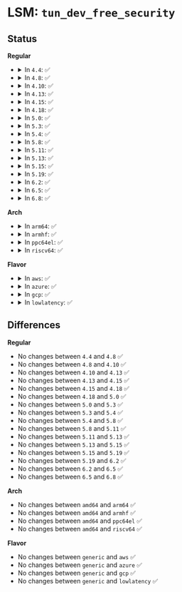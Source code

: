 # LSM: <code>tun_dev_free_security</code>

## Status
<b>Regular</b>
<ul>
<li>
<details>
<summary>In <code>4.4</code>: ✅</summary>

```c
void security_tun_dev_free_security(void *security);
```
</details>
</li>
<li>
<details>
<summary>In <code>4.8</code>: ✅</summary>

```c
void security_tun_dev_free_security(void *security);
```
</details>
</li>
<li>
<details>
<summary>In <code>4.10</code>: ✅</summary>

```c
void security_tun_dev_free_security(void *security);
```
</details>
</li>
<li>
<details>
<summary>In <code>4.13</code>: ✅</summary>

```c
void security_tun_dev_free_security(void *security);
```
</details>
</li>
<li>
<details>
<summary>In <code>4.15</code>: ✅</summary>

```c
void security_tun_dev_free_security(void *security);
```
</details>
</li>
<li>
<details>
<summary>In <code>4.18</code>: ✅</summary>

```c
void security_tun_dev_free_security(void *security);
```
</details>
</li>
<li>
<details>
<summary>In <code>5.0</code>: ✅</summary>

```c
void security_tun_dev_free_security(void *security);
```
</details>
</li>
<li>
<details>
<summary>In <code>5.3</code>: ✅</summary>

```c
void security_tun_dev_free_security(void *security);
```
</details>
</li>
<li>
<details>
<summary>In <code>5.4</code>: ✅</summary>

```c
void security_tun_dev_free_security(void *security);
```
</details>
</li>
<li>
<details>
<summary>In <code>5.8</code>: ✅</summary>

```c
void security_tun_dev_free_security(void *security);
```
</details>
</li>
<li>
<details>
<summary>In <code>5.11</code>: ✅</summary>

```c
void security_tun_dev_free_security(void *security);
```
</details>
</li>
<li>
<details>
<summary>In <code>5.13</code>: ✅</summary>

```c
void security_tun_dev_free_security(void *security);
```
</details>
</li>
<li>
<details>
<summary>In <code>5.15</code>: ✅</summary>

```c
void security_tun_dev_free_security(void *security);
```
</details>
</li>
<li>
<details>
<summary>In <code>5.19</code>: ✅</summary>

```c
void security_tun_dev_free_security(void *security);
```
</details>
</li>
<li>
<details>
<summary>In <code>6.2</code>: ✅</summary>

```c
void security_tun_dev_free_security(void *security);
```
</details>
</li>
<li>
<details>
<summary>In <code>6.5</code>: ✅</summary>

```c
void security_tun_dev_free_security(void *security);
```
</details>
</li>
<li>
<details>
<summary>In <code>6.8</code>: ✅</summary>

```c
void security_tun_dev_free_security(void *security);
```
</details>
</li>
</ul>
<b>Arch</b>
<ul>
<li>
<details>
<summary>In <code>arm64</code>: ✅</summary>

```c
void security_tun_dev_free_security(void *security);
```
</details>
</li>
<li>
<details>
<summary>In <code>armhf</code>: ✅</summary>

```c
void security_tun_dev_free_security(void *security);
```
</details>
</li>
<li>
<details>
<summary>In <code>ppc64el</code>: ✅</summary>

```c
void security_tun_dev_free_security(void *security);
```
</details>
</li>
<li>
<details>
<summary>In <code>riscv64</code>: ✅</summary>

```c
void security_tun_dev_free_security(void *security);
```
</details>
</li>
</ul>
<b>Flavor</b>
<ul>
<li>
<details>
<summary>In <code>aws</code>: ✅</summary>

```c
void security_tun_dev_free_security(void *security);
```
</details>
</li>
<li>
<details>
<summary>In <code>azure</code>: ✅</summary>

```c
void security_tun_dev_free_security(void *security);
```
</details>
</li>
<li>
<details>
<summary>In <code>gcp</code>: ✅</summary>

```c
void security_tun_dev_free_security(void *security);
```
</details>
</li>
<li>
<details>
<summary>In <code>lowlatency</code>: ✅</summary>

```c
void security_tun_dev_free_security(void *security);
```
</details>
</li>
</ul>

## Differences
<b>Regular</b>
<ul>
<li>
No changes between <code>4.4</code> and <code>4.8</code> ✅
</li>
<li>
No changes between <code>4.8</code> and <code>4.10</code> ✅
</li>
<li>
No changes between <code>4.10</code> and <code>4.13</code> ✅
</li>
<li>
No changes between <code>4.13</code> and <code>4.15</code> ✅
</li>
<li>
No changes between <code>4.15</code> and <code>4.18</code> ✅
</li>
<li>
No changes between <code>4.18</code> and <code>5.0</code> ✅
</li>
<li>
No changes between <code>5.0</code> and <code>5.3</code> ✅
</li>
<li>
No changes between <code>5.3</code> and <code>5.4</code> ✅
</li>
<li>
No changes between <code>5.4</code> and <code>5.8</code> ✅
</li>
<li>
No changes between <code>5.8</code> and <code>5.11</code> ✅
</li>
<li>
No changes between <code>5.11</code> and <code>5.13</code> ✅
</li>
<li>
No changes between <code>5.13</code> and <code>5.15</code> ✅
</li>
<li>
No changes between <code>5.15</code> and <code>5.19</code> ✅
</li>
<li>
No changes between <code>5.19</code> and <code>6.2</code> ✅
</li>
<li>
No changes between <code>6.2</code> and <code>6.5</code> ✅
</li>
<li>
No changes between <code>6.5</code> and <code>6.8</code> ✅
</li>
</ul>
<b>Arch</b>
<ul>
<li>
No changes between <code>amd64</code> and <code>arm64</code> ✅
</li>
<li>
No changes between <code>amd64</code> and <code>armhf</code> ✅
</li>
<li>
No changes between <code>amd64</code> and <code>ppc64el</code> ✅
</li>
<li>
No changes between <code>amd64</code> and <code>riscv64</code> ✅
</li>
</ul>
<b>Flavor</b>
<ul>
<li>
No changes between <code>generic</code> and <code>aws</code> ✅
</li>
<li>
No changes between <code>generic</code> and <code>azure</code> ✅
</li>
<li>
No changes between <code>generic</code> and <code>gcp</code> ✅
</li>
<li>
No changes between <code>generic</code> and <code>lowlatency</code> ✅
</li>
</ul>
